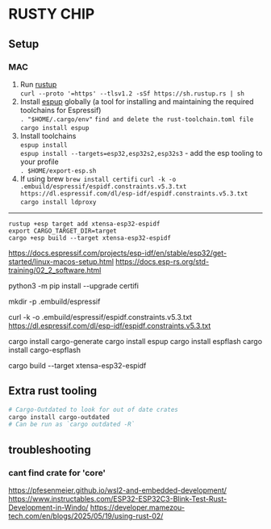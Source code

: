 # RUSTY CHIP

## Setup

### MAC

1. Run [rustup](https://rustup.rs/) \
   `curl --proto '=https' --tlsv1.2 -sSf https://sh.rustup.rs | sh`
1. Install [espup](https://github.com/esp-rs/espup) globally (a tool for installing and maintaining the required toolchains for Espressif) \
   `. "$HOME/.cargo/env"`
   `find and delete the rust-toolchain.toml file`
   `cargo install espup`
1. Install toolchains \
   `espup install` \
   `espup install --targets=esp32,esp32s2,esp32s3` - add the esp tooling to your profile \
    `. $HOME/export-esp.sh`
1. If using brew
   `brew install certifi`
   `curl -k -o .embuild/espressif/espidf.constraints.v5.3.txt https://dl.espressif.com/dl/esp-idf/espidf.constraints.v5.3.txt`
   `cargo install ldproxy`

---

`rustup +esp target add xtensa-esp32-espidf` \
`export CARGO_TARGET_DIR=target` \
`cargo +esp build --target xtensa-esp32-espidf`

https://docs.espressif.com/projects/esp-idf/en/stable/esp32/get-started/linux-macos-setup.html
https://docs.esp-rs.org/std-training/02_2_software.html

python3 -m pip install --upgrade certifi

mkdir -p .embuild/espressif

curl -k -o .embuild/espressif/espidf.constraints.v5.3.txt https://dl.espressif.com/dl/esp-idf/espidf.constraints.v5.3.txt

cargo install cargo-generate
cargo install espup
cargo install espflash
cargo install cargo-espflash

cargo build --target xtensa-esp32-espidf

## Extra rust tooling

```sh
# Cargo-Outdated to look for out of date crates
cargo install cargo-outdated
# Can be run as `cargo outdated -R`

```

## troubleshooting

### cant find crate for 'core'

https://pfesenmeier.github.io/wsl2-and-embedded-development/
https://www.instructables.com/ESP32-ESP32C3-Blink-Test-Rust-Development-in-Windo/
https://developer.mamezou-tech.com/en/blogs/2025/05/19/using-rust-02/
